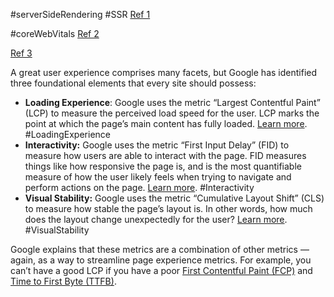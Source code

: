 #serverSideRendering #SSR
[Ref 1](https://searchengineland.com/server-side-rendering-what-seos-need-to-understand-346296#:~:text=Server%2Dside%20rendering%20(SSR),through%20a%20third%2Dparty%20server.)

#coreWebVitals
[Ref 2](https://www.botify.com/blog/page-experience-ranking-factor?utm_source=search-engine-land&utm_medium=referral&utm_campaign=q1.2021-sponsored-content-smx)

[Ref 3](https://developers.google.com/web/updates/2019/02/rendering-on-the-web)

A great user experience comprises many facets, but Google has identified three foundational elements that every site should possess:

-   **Loading Experience**: Google uses the metric “Largest Contentful Paint” (LCP) to measure the perceived load speed for the user. LCP marks the point at which the page’s main content has fully loaded. [Learn more](https://web.dev/lcp/). #LoadingExperience
-   **Interactivity:** Google uses the metric “First Input Delay” (FID) to measure how users are able to interact with the page. FID measures things like how responsive the page is, and is the most quantifiable measure of how the user likely feels when trying to navigate and perform actions on the page. [Learn more](https://web.dev/fid/). #Interactivity
-   **Visual Stability:** Google uses the metric “Cumulative Layout Shift” (CLS) to measure how stable the page’s layout is. In other words, how much does the layout change unexpectedly for the user? [Learn more](https://web.dev/cls/).  #VisualStability

Google explains that these metrics are a combination of other metrics — again, as a way to streamline page experience metrics. For example, you can’t have a good LCP if you have a poor [First Contentful Paint (FCP)](https://web.dev/fcp/) and [Time to First Byte (TTFB)](https://web.dev/time-to-first-byte/).


